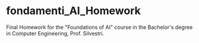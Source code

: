 # fondamenti_AI_Homework
Final Homework for the "Foundations of AI" course in the Bachelor's degree in Computer Engineering, Prof. Silvestri.
